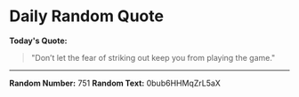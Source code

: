 # Daily Random Quote

**Today's Quote:**
> "Don’t let the fear of striking out keep you from playing the game."

---

**Random Number:** 751
**Random Text:** 0bub6HHMqZrL5aX
